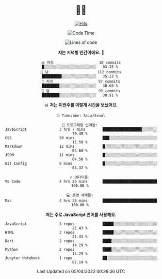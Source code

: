 <div align="center" >


# 👋🏼 

<!-- Hyunsoo's profile -->
  
[![Hits](https://hits.seeyoufarm.com/api/count/incr/badge.svg?url=https%3A%2F%2Fgithub.com%2Ftgt5248%2Fhit-counter&count_bg=%23007EC6&title_bg=%23555555&icon=angellist.svg&icon_color=%23FFFFFF&title=Number+of+visitors&edge_flat=false)](https://hits.seeyoufarm.com)

<!--START_SECTION:waka-->
![Code Time](http://img.shields.io/badge/Code%20Time-410%20hrs%209%20mins-blue)

![Lines of code](https://img.shields.io/badge/%EC%A0%80%EB%8A%94%20%EC%97%AC%ED%83%9C%EA%B9%8C%EC%A7%80%20-4.9%20million%20%EC%A4%84%EC%9D%98%20%EC%BD%94%EB%93%9C%EB%A5%BC%20%EC%9E%91%EC%84%B1%ED%96%88%EC%96%B4%EC%9A%94.-blue)

**저는 저녁형 인간이에요. 🦉** 

```text
🌞 아침                     10 commits          █░░░░░░░░░░░░░░░░░░░░░░░░   03.15 % 
🌆 낮　                     112 commits         █████████░░░░░░░░░░░░░░░░   35.33 % 
🌃 저녁                     97 commits          ████████░░░░░░░░░░░░░░░░░   30.60 % 
🌙 밤　                     98 commits          ████████░░░░░░░░░░░░░░░░░   30.91 % 
```


📊 **저는 이번주를 이렇게 시간을 보냈어요.** 

```text
🕑︎ Timezone: Asia/Seoul

💬 프로그래밍 언어들: 
JavaScript               3 hrs 7 mins        ██████████████████░░░░░░░   70.48 % 
CSS                      30 mins             ███░░░░░░░░░░░░░░░░░░░░░░   11.50 % 
Markdown                 12 mins             █░░░░░░░░░░░░░░░░░░░░░░░░   04.60 % 
JSON                     11 mins             █░░░░░░░░░░░░░░░░░░░░░░░░   04.50 % 
Git Config               8 mins              █░░░░░░░░░░░░░░░░░░░░░░░░   03.32 % 

🔥 에디터들: 
VS Code                  4 hrs 26 mins       █████████████████████████   100.00 % 

💻 운영 체제들: 
Mac                      4 hrs 26 mins       █████████████████████████   100.00 % 
```

**저는 주로 JavaScript 언어를 사용해요.** 

```text
JavaScript               3 repos             █████░░░░░░░░░░░░░░░░░░░░   21.43 % 
HTML                     3 repos             █████░░░░░░░░░░░░░░░░░░░░   21.43 % 
Dart                     2 repos             ████░░░░░░░░░░░░░░░░░░░░░   14.29 % 
Python                   2 repos             ████░░░░░░░░░░░░░░░░░░░░░   14.29 % 
Jupyter Notebook         1 repo              ██░░░░░░░░░░░░░░░░░░░░░░░   07.14 % 
```




 Last Updated on 05/04/2023 00:38:36 UTC
<!--END_SECTION:waka-->
 
<!--
**tgt5248/tgt5248** is a ✨ _special_ ✨ repository because its `README.md` (this file) appears on your GitHub profile.

Here are some ideas to get you started:

- 🔭 I’m currently working on ...
- 🌱 I’m currently learning ...
- 👯 I’m looking to collaborate on ...
- 🤔 I’m looking for help with ...
- 💬 Ask me about ...
- 📫 How to reach me: ...
- 😄 Pronouns: ...
- ⚡ Fun fact: ...
-->
